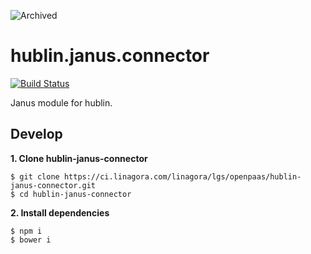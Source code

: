 ![Archived](https://img.shields.io/badge/Current_Status-archived-blue?style=flat)

# hublin.janus.connector

[![Build Status](https://ci.linagora.com/linagora/lgs/openpaas/hublin-janus-connector/badges/master/build.svg)](https://ci.linagora.com/linagora/lgs/openpaas/hublin-janus-connector/)

Janus module for hublin.

## Develop

**1. Clone hublin-janus-connector**

```
$ git clone https://ci.linagora.com/linagora/lgs/openpaas/hublin-janus-connector.git
$ cd hublin-janus-connector
```


**2. Install dependencies**
```
$ npm i
$ bower i
```
